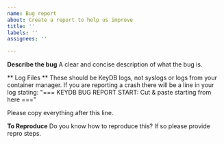 ```yaml
---
name: Bug report
about: Create a report to help us improve
title: ''
labels: ''
assignees: ''

---
```


**Describe the bug**
A clear and concise description of what the bug is.

** Log Files **
These should be KeyDB logs, not syslogs or logs from your container manager.  If you are reporting a crash there will be a line in your log stating:
"=== KEYDB BUG REPORT START: Cut & paste starting from here ==="

Please copy everything after this line.

**To Reproduce**
Do you know how to reproduce this?  If so please provide repro steps.
